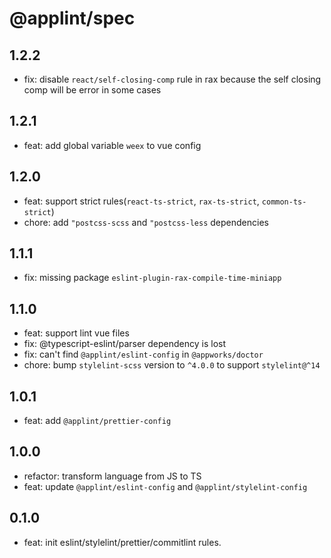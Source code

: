 # @applint/spec

## 1.2.2

- fix: disable `react/self-closing-comp` rule in rax because the self closing comp will be error in some cases

## 1.2.1

- feat: add global variable `weex` to vue config

## 1.2.0

- feat: support strict rules(`react-ts-strict`, `rax-ts-strict`, `common-ts-strict`)
- chore: add `"postcss-scss` and `"postcss-less` dependencies

## 1.1.1

- fix: missing package `eslint-plugin-rax-compile-time-miniapp`

## 1.1.0

- feat: support lint vue files
- fix: @typescript-eslint/parser dependency is lost
- fix: can't find `@applint/eslint-config` in `@appworks/doctor`
- chore: bump `stylelint-scss` version to `^4.0.0` to support `stylelint@^14`

## 1.0.1

- feat: add `@applint/prettier-config`

## 1.0.0

- refactor: transform language from JS to TS
- feat: update `@applint/eslint-config` and `@applint/stylelint-config`

## 0.1.0

- feat: init eslint/stylelint/prettier/commitlint rules.
